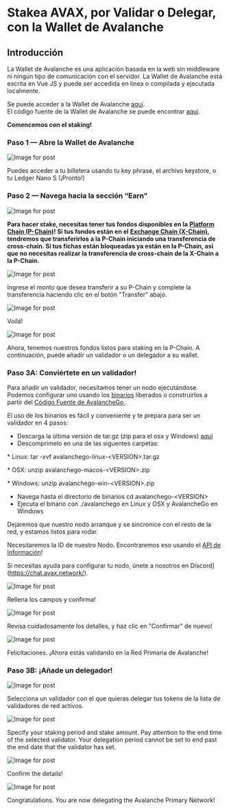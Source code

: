 # Stakea AVAX, por Validar o Delegar, con la Wallet de Avalanche

## **Introducción** <a id="001f"></a>

La Wallet de Avalanche es una aplicación basada en la web sin middleware ni ningún tipo de comunicación con el servidor. La Wallet de Avalanche está escrita en Vue JS y puede ser accedida en línea o compilada y ejecutada localmente.

Se puede acceder a la Wallet de Avalanche [aquí](https://wallet.avax.network/).  
El código fuente de la Wallet de Avalanche se puede encontrar [aquí](https://github.com/ava-labs/avalanche-wallet).

**Comencemos con el staking!**

### **Paso 1 — Abre la Wallet de Avalanche** <a id="552d"></a>

![Image for post](https://miro.medium.com/max/1552/0*tpBIOjLdppuNKMjA)

Puedes acceder a tu billetera usando tu key phrase, el archivo keystore, o tu Ledger Nano S \(¡Pronto!\)

### **Paso 2 — Navega hacia la sección “Earn”** <a id="dc5a"></a>

![Image for post](https://miro.medium.com/max/1504/0*XTh3nZzBI1bkLbwO)

**Para hacer stake, necesitas tener tus fondos disponibles en la** [**Platform Chain \(P-Chain\)**](../../../learn/platform-overview/#platform-chain-p-chain)**! Si tus fondos están en el** [**Exchange Chain \(X-Chain\)**](../../../learn/platform-overview/#exchange-chain-x-chain)**, tendremos que transferirlos a la P-Chain iniciando una transferencia de cross-chain. Si tus fichas están bloqueadas ya están en la P-Chain, así que no necesitas realizar la transferencia de cross-chain de la X-Chain a la P-Chain.**

![Image for post](https://miro.medium.com/max/1522/0*xKAf0nXSzqIdmBDg)

Ingrese el monto que desea transferir a su P-Chain y complete la transferencia haciendo clic en el botón "Transfer" abajo.

![Image for post](https://miro.medium.com/max/1488/0*aremeYNYtKP5nGPx)

Voilá!

![Image for post](https://miro.medium.com/max/1512/0*XP8f8CISy-LJ_Lc3)

Ahora, tenemos nuestros fondos listos para staking en la P-Chain. A continuación, puede añadir un validador o un delegador a su wallet.

### **Paso 3A: Conviértete en un validador!** <a id="60f0"></a>

Para añadir un validador, necesitamos tener un nodo ejecutándose. Podemos configurar uno usando los [binarios](https://github.com/ava-labs/avalanchego/releases/) liberados o construirlos a partir del [Código Fuente de AvalancheGo ](https://github.com/ava-labs/avalanchego).

El uso de los binarios es fácil y conveniente y te prepara para ser un validador en 4 pasos:

* Descarga la última versión de tar.gz \(zip para el osx y Windows\) [aquí](https://github.com/ava-labs/avalanchego/releases)
* Descomprimelo en una de las siguentes carpetas: 

\* Linux: tar -xvf avalanchego-linux-&lt;VERSION&gt;.tar.gz

\* OSX: unzip avalanchego-macos-&lt;VERSION&gt;.zip

\* Windows: unzip avalanchego-win-&lt;VERSION&gt;.zip

* Navega hasta el directorio de binarios cd avalanchego-&lt;VERSION&gt;
* Ejecuta el binario con ./avalanchego en Linux y OSX y AvalancheGo en Windows

Dejaremos que nuestro nodo arranque y se sincronice con el resto de la red, y estamos listos para rodar.

Necesitaremos la ID de nuestro Nodo. Encontraremos eso usando el [API de Información](../../avalanchego-apis/info-api.md)!

Si necesitas ayuda para configurar tu nodo, únete a nosotros en Discord](https://chat.avax.network/).

![Image for post](https://miro.medium.com/max/1600/0*6hZSaT651Dd7R4bL)

Rellena los campos y confirma!

![Image for post](https://miro.medium.com/max/1600/0*cy61ZMDY5veMvCZj)

Revisa cuidadosamente los detalles, y haz clic en "Confirmar" de nuevo!

![Image for post](https://miro.medium.com/max/1600/0*f3GlN03He6TFkOV7)

Felicitaciones. ¡Ahora estás validando en la Red Primaria de Avalanche!

### **Paso 3B: ¡Añade un delegador!** <a id="59bd"></a>

![Image for post](https://miro.medium.com/max/1600/0*f-wXi2SiSm4eBmHt)

Selecciona un validador con el que quieras delegar tus tokens de la lista de validadores de red activos.

![Image for post](https://miro.medium.com/max/1600/0*uNnT2PtjCslRKFbF)

Specify your staking period and stake amount. Pay attention to the end time of the selected validator. Your delegation period cannot be set to end past the end date that the validator has set.

![Image for post](https://miro.medium.com/max/1600/0*M_6_7L9jtYuPTp-A)

Confirm the details!

![Image for post](https://miro.medium.com/max/1600/0*Silj8-uZTm5g9xSi)

Congratulations. You are now delegating the Avalanche Primary Network!

<!--stackedit_data:
eyJoaXN0b3J5IjpbLTIxMTU3OTMwNzksNTE5NDc5MjY3LC02Nj
Y5NzA1NzFdfQ==
-->
